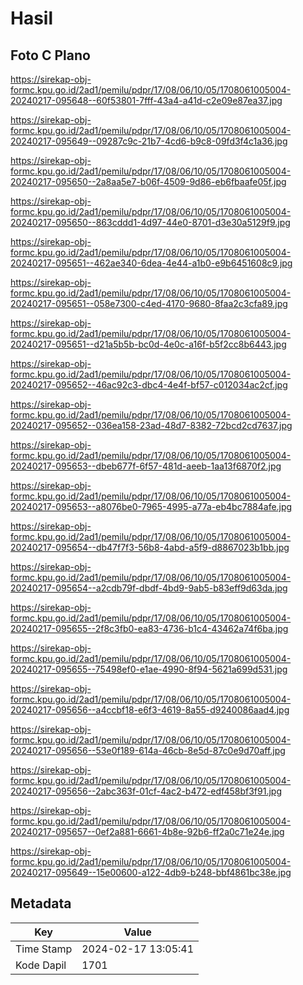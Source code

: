 # Hasil

## Foto C Plano

https://sirekap-obj-formc.kpu.go.id/2ad1/pemilu/pdpr/17/08/06/10/05/1708061005004-20240217-095648--60f53801-7fff-43a4-a41d-c2e09e87ea37.jpg

https://sirekap-obj-formc.kpu.go.id/2ad1/pemilu/pdpr/17/08/06/10/05/1708061005004-20240217-095649--09287c9c-21b7-4cd6-b9c8-09fd3f4c1a36.jpg

https://sirekap-obj-formc.kpu.go.id/2ad1/pemilu/pdpr/17/08/06/10/05/1708061005004-20240217-095650--2a8aa5e7-b06f-4509-9d86-eb6fbaafe05f.jpg

https://sirekap-obj-formc.kpu.go.id/2ad1/pemilu/pdpr/17/08/06/10/05/1708061005004-20240217-095650--863cddd1-4d97-44e0-8701-d3e30a5129f9.jpg

https://sirekap-obj-formc.kpu.go.id/2ad1/pemilu/pdpr/17/08/06/10/05/1708061005004-20240217-095651--462ae340-6dea-4e44-a1b0-e9b6451608c9.jpg

https://sirekap-obj-formc.kpu.go.id/2ad1/pemilu/pdpr/17/08/06/10/05/1708061005004-20240217-095651--058e7300-c4ed-4170-9680-8faa2c3cfa89.jpg

https://sirekap-obj-formc.kpu.go.id/2ad1/pemilu/pdpr/17/08/06/10/05/1708061005004-20240217-095651--d21a5b5b-bc0d-4e0c-a16f-b5f2cc8b6443.jpg

https://sirekap-obj-formc.kpu.go.id/2ad1/pemilu/pdpr/17/08/06/10/05/1708061005004-20240217-095652--46ac92c3-dbc4-4e4f-bf57-c012034ac2cf.jpg

https://sirekap-obj-formc.kpu.go.id/2ad1/pemilu/pdpr/17/08/06/10/05/1708061005004-20240217-095652--036ea158-23ad-48d7-8382-72bcd2cd7637.jpg

https://sirekap-obj-formc.kpu.go.id/2ad1/pemilu/pdpr/17/08/06/10/05/1708061005004-20240217-095653--dbeb677f-6f57-481d-aeeb-1aa13f6870f2.jpg

https://sirekap-obj-formc.kpu.go.id/2ad1/pemilu/pdpr/17/08/06/10/05/1708061005004-20240217-095653--a8076be0-7965-4995-a77a-eb4bc7884afe.jpg

https://sirekap-obj-formc.kpu.go.id/2ad1/pemilu/pdpr/17/08/06/10/05/1708061005004-20240217-095654--db47f7f3-56b8-4abd-a5f9-d8867023b1bb.jpg

https://sirekap-obj-formc.kpu.go.id/2ad1/pemilu/pdpr/17/08/06/10/05/1708061005004-20240217-095654--a2cdb79f-dbdf-4bd9-9ab5-b83eff9d63da.jpg

https://sirekap-obj-formc.kpu.go.id/2ad1/pemilu/pdpr/17/08/06/10/05/1708061005004-20240217-095655--2f8c3fb0-ea83-4736-b1c4-43462a74f6ba.jpg

https://sirekap-obj-formc.kpu.go.id/2ad1/pemilu/pdpr/17/08/06/10/05/1708061005004-20240217-095655--75498ef0-e1ae-4990-8f94-5621a699d531.jpg

https://sirekap-obj-formc.kpu.go.id/2ad1/pemilu/pdpr/17/08/06/10/05/1708061005004-20240217-095656--a4ccbf18-e6f3-4619-8a55-d9240086aad4.jpg

https://sirekap-obj-formc.kpu.go.id/2ad1/pemilu/pdpr/17/08/06/10/05/1708061005004-20240217-095656--53e0f189-614a-46cb-8e5d-87c0e9d70aff.jpg

https://sirekap-obj-formc.kpu.go.id/2ad1/pemilu/pdpr/17/08/06/10/05/1708061005004-20240217-095656--2abc363f-01cf-4ac2-b472-edf458bf3f91.jpg

https://sirekap-obj-formc.kpu.go.id/2ad1/pemilu/pdpr/17/08/06/10/05/1708061005004-20240217-095657--0ef2a881-6661-4b8e-92b6-ff2a0c71e24e.jpg

https://sirekap-obj-formc.kpu.go.id/2ad1/pemilu/pdpr/17/08/06/10/05/1708061005004-20240217-095649--15e00600-a122-4db9-b248-bbf4861bc38e.jpg


## Metadata

| Key        | Value               |
| ---------- | ------------------- |
| Time Stamp | 2024-02-17 13:05:41 |
| Kode Dapil | 1701                |



